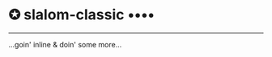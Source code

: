 ✪ slalom-classic ••••
=====================
---------------------

...goin' inline & doin' some more...
